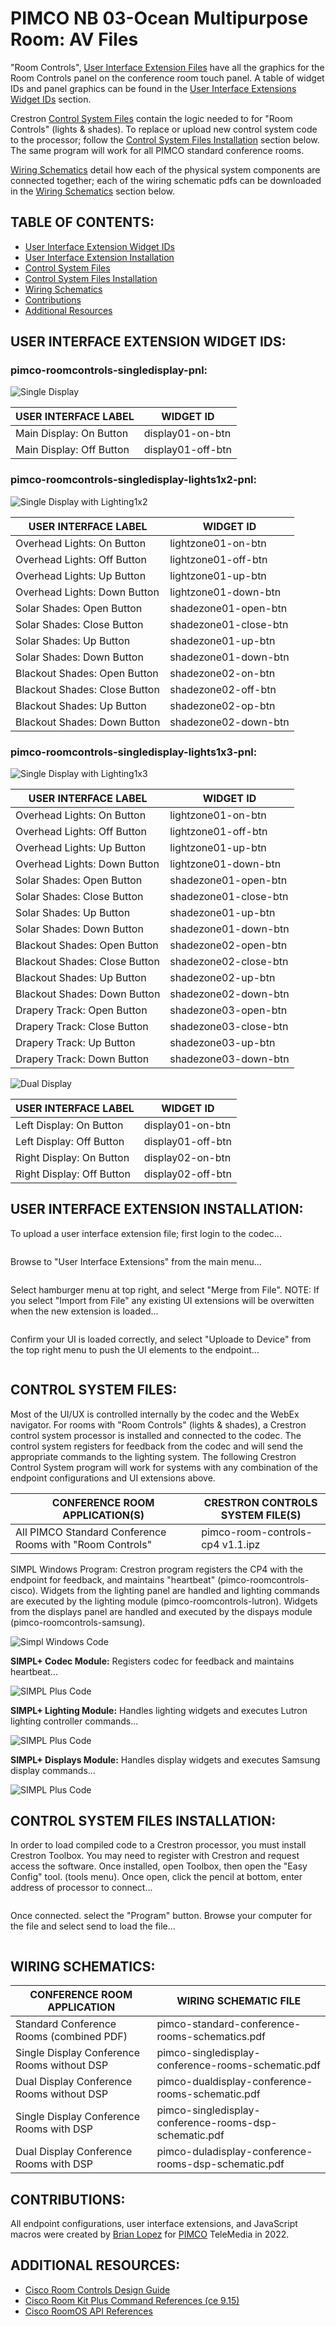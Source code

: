 # **PIMCO NB 03-Ocean Multipurpose Room: AV Files**

"Room Controls", [User Interface Extension Files](https://github.com/brianlopezpimco/nb03ocean-av#user-interface-extension-files) have all the graphics for the Room Controls panel on the conference room touch panel. A table of widget IDs and panel graphics can be found in the [User Interface Extensions Widget IDs](https://github.com/brianlopezpimco/nb03ocean-av#user-interface-extension-widget-ids) section.

Crestron [Control System Files](https://github.com/brianlopezpimco/nb03ocean-av#control-system-files) contain the logic needed to for "Room Controls" (lights & shades). To replace or upload new control system code to the processor; follow the [Control System Files Installation](https://github.com/brianlopezpimco/nb03ocean-av#control-system-files-installation) section below. The same program will work for all PIMCO standard conference rooms.

[Wiring Schematics](https://github.com/brianlopezpimco/nb03ocean-av#wiring-schematics) detail how each of the physical system components are connected together; each of the wiring schematic pdfs can be downloaded in the [Wiring Schematics](https://github.com/brianlopezpimco/nb03ocean-av#wiring-schematics) section below.

## **TABLE OF CONTENTS:**

- [User Interface Extension Widget IDs](https://github.com/brianlopezpimco/nb03ocean-av#user-interface-extension-widget-ids)
- [User Interface Extension Installation](https://github.com/brianlopezpimco/nb03ocean-av#user-interface-extension-installation)
- [Control System Files](https://github.com/brianlopezpimco/nb03ocean-av#control-system-files)
- [Control System Files Installation](https://github.com/brianlopezpimco/nb03ocean-av#control-system-files-installation)
- [Wiring Schematics](https://github.com/brianlopezpimco/nb03ocean-av#wiring-schematics)
- [Contributions](https://github.com/brianlopezpimco/nb03ocean-av#contributions)
- [Additional Resources](https://github.com/brianlopezpimco/nb03ocean-av#additional-resources)

## **USER INTERFACE EXTENSION WIDGET IDS:**

### **pimco-roomcontrols-singledisplay-pnl:**

![Single Display](/images/roomcontrols-singledisplay-pnl.PNG)

| USER INTERFACE LABEL     | WIDGET ID         |
| ------------------------ | ----------------- |
| Main Display: On Button  | display01-on-btn  |
| Main Display: Off Button | display01-off-btn |

### **pimco-roomcontrols-singledisplay-lights1x2-pnl:**

![Single Display with Lighting1x2](/images/roomcontrols-singledisplay-lights1x2-pnl.PNG)

| USER INTERFACE LABEL          | WIDGET ID             |
| ----------------------------- | --------------------- |
| Overhead Lights: On Button    | lightzone01-on-btn    |
| Overhead Lights: Off Button   | lightzone01-off-btn   |
| Overhead Lights: Up Button    | lightzone01-up-btn    |
| Overhead Lights: Down Button  | lightzone01-down-btn  |
| Solar Shades: Open Button     | shadezone01-open-btn  |
| Solar Shades: Close Button    | shadezone01-close-btn |
| Solar Shades: Up Button       | shadezone01-up-btn    |
| Solar Shades: Down Button     | shadezone01-down-btn  |
| Blackout Shades: Open Button  | shadezone02-on-btn    |
| Blackout Shades: Close Button | shadezone02-off-btn   |
| Blackout Shades: Up Button    | shadezone02-op-btn    |
| Blackout Shades: Down Button  | shadezone02-down-btn  |

### **pimco-roomcontrols-singledisplay-lights1x3-pnl:**

![Single Display with Lighting1x3](/images/roomcontrols-singledisplay-lights1x3-pnl.PNG)

| USER INTERFACE LABEL          | WIDGET ID             |
| ----------------------------- | --------------------- |
| Overhead Lights: On Button    | lightzone01-on-btn    |
| Overhead Lights: Off Button   | lightzone01-off-btn   |
| Overhead Lights: Up Button    | lightzone01-up-btn    |
| Overhead Lights: Down Button  | lightzone01-down-btn  |
| Solar Shades: Open Button     | shadezone01-open-btn  |
| Solar Shades: Close Button    | shadezone01-close-btn |
| Solar Shades: Up Button       | shadezone01-up-btn    |
| Solar Shades: Down Button     | shadezone01-down-btn  |
| Blackout Shades: Open Button  | shadezone02-open-btn  |
| Blackout Shades: Close Button | shadezone02-close-btn |
| Blackout Shades: Up Button    | shadezone02-up-btn    |
| Blackout Shades: Down Button  | shadezone02-down-btn  |
| Drapery Track: Open Button    | shadezone03-open-btn  |
| Drapery Track: Close Button   | shadezone03-close-btn |
| Drapery Track: Up Button      | shadezone03-up-btn    |
| Drapery Track: Down Button    | shadezone03-down-btn  |

![Dual Display](/images/roomcontrols-dualdisplay-pnl.PNG)

| USER INTERFACE LABEL      | WIDGET ID         |
| ------------------------- | ----------------- |
| Left Display: On Button   | display01-on-btn  |
| Left Display: Off Button  | display01-off-btn |
| Right Display: On Button  | display02-on-btn  |
| Right Display: Off Button | display02-off-btn |

## **USER INTERFACE EXTENSION INSTALLATION:**

To upload a user interface extension file; first login to the codec...

![<Login Screen>](/images/endpoint-login-screen.PNG)

Browse to "User Interface Extensions" from the main menu...

![<User Interface Extensions>](/images/ui-extension-zoomtools.PNG)

Select hamburger menu at top right, and select "Merge from File". NOTE: If you select "Import from File" any existing UI extensions will be overwitten when the new extension is loaded...

![<User Interface Extensions>](/images/ui-extension-merge-file.PNG)

Confirm your UI is loaded correctly, and select "Uploade to Device" from the top right menu to push the UI elements to the endpoint...

![<User Interface Extensions>](/images/ui-extension-loaded.PNG)

## **CONTROL SYSTEM FILES:**

Most of the UI/UX is controlled internally by the codec and the WebEx navigator. For rooms with "Room Controls" (lights & shades), a Crestron control system processor is installed and connected to the codec. The control system registers for feedback from the codec and will send the appropriate commands to the lighting system. The following Crestron Control System program will work for systems with any combination of the endpoint configurations and UI extensions above.

| CONFERENCE ROOM APPLICATION(S)                           | CRESTRON CONTROLS SYSTEM FILE(S) |
| -------------------------------------------------------- | -------------------------------- |
| All PIMCO Standard Conference Rooms with "Room Controls" | pimco-room-controls-cp4 v1.1.ipz |

SIMPL Windows Program: Crestron program registers the CP4 with the endpoint for feedback, and maintains "heartbeat" (pimco-roomcontrols-cisco). Widgets from the lighting panel are handled and lighting commands are executed by the lighting module (pimco-roomcontrols-lutron). Widgets from the displays panel are handled and executed by the dispays module (pimco-roomcontrols-samsung). 

![Simpl Windows Code](/images/simpl-code.png)

**SIMPL+ Codec Module:** Registers codec for feedback and maintains heartbeat...

![SIMPL Plus Code](/images/simpl-plus-cisco-code.png)

**SIMPL+ Lighting Module:** Handles lighting widgets and executes Lutron lighting controller commands...

![SIMPL Plus Code](/images/simpl-plus-lutron-code.png)

**SIMPL+ Displays Module:** Handles display widgets and executes Samsung display commands...

![SIMPL Plus Code](/images/simpl-plus-samsung-code.png)

## **CONTROL SYSTEM FILES INSTALLATION:**

In order to load compiled code to a Crestron processor, you must install Crestron Toolbox. You may need to register with Crestron and request access the software. Once installed, open Toolbox, then open the "Easy Config" tool. (tools menu). Once open, click the pencil at bottom, enter address of processor to connect...

![<Connecting to Toolbox>](/images/toolbox-connect.png)

Once connected. select the "Program" button. Browse your computer for the file and select send to load the file...

![<Uploading Code>](/images/toolbox-send-code.png)

## **WIRING SCHEMATICS:**

| CONFERENCE ROOM APPLICATION                 | WIRING SCHEMATIC FILE                                  |
| ------------------------------------------- | ------------------------------------------------------ |
| Standard Conference Rooms (combined PDF)    | pimco-standard-conference-rooms-schematics.pdf         |
| Single Display Conference Rooms without DSP | pimco-singledisplay-conference-rooms-schematic.pdf     |
| Dual Display Conference Rooms without DSP   | pimco-dualdisplay-conference-rooms-schematic.pdf       |
| Single Display Conference Rooms with DSP    | pimco-singledisplay-conference-rooms-dsp-schematic.pdf |
| Dual Display Conference Rooms with DSP      | pimco-duladisplay-conference-rooms-dsp-schematic.pdf   |

## **CONTRIBUTIONS:**

All endpoint configurations, user interface extensions, and JavaScript macros were created by [Brian Lopez](https://www.linkedin.com/in/engineerblopez/) for [PIMCO](https://www.pimco.com/en-us/) TeleMedia in 2022.

## **ADDITIONAL RESOURCES:**

- [Cisco Room Controls Design Guide](https://www.cisco.com/c/dam/en/us/td/docs/telepresence/endpoint/ce915/sx-mx-dx-room-kit-boards-customization-guide-ce915.pdf)
- [Cisco Room Kit Plus Command References (ce 9.15)](https://www.cisco.com/c/dam/en/us/td/docs/telepresence/endpoint/ce915/collaboration-endpoint-software-api-reference-guide-ce915.pdf)
- [Cisco RoomOS API References](https://roomos.cisco.com/xapi)

